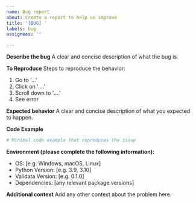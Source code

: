 ```yaml
---
name: Bug report
about: Create a report to help us improve
title: '[BUG] '
labels: bug
assignees: ''

---
```


**Describe the bug**
A clear and concise description of what the bug is.

**To Reproduce**
Steps to reproduce the behavior:
1. Go to '...'
2. Click on '....'
3. Scroll down to '....'
4. See error

**Expected behavior**
A clear and concise description of what you expected to happen.

**Code Example**
```python
# Minimal code example that reproduces the issue
```

**Environment (please complete the following information):**
 - OS: [e.g. Windows, macOS, Linux]
 - Python Version: [e.g. 3.9, 3.10]
 - Validata Version: [e.g. 0.1.0]
 - Dependencies: [any relevant package versions]

**Additional context**
Add any other context about the problem here.